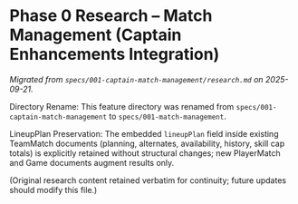 # Phase 0 Research – Match Management (Captain Enhancements Integration)

_Migrated from `specs/001-captain-match-management/research.md` on 2025-09-21._

Directory Rename: This feature directory was renamed from `specs/001-captain-match-management` to `specs/001-match-management`.

LineupPlan Preservation: The embedded `lineupPlan` field inside existing TeamMatch documents (planning, alternates, availability, history, skill cap totals) is explicitly retained without structural changes; new PlayerMatch and Game documents augment results only.

(Original research content retained verbatim for continuity; future updates should modify this file.)
